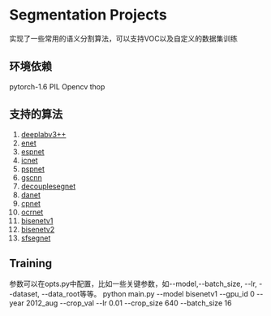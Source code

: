 # Segmentation Projects
实现了一些常用的语义分割算法，可以支持VOC以及自定义的数据集训练

## 环境依赖
pytorch-1.6
PIL
Opencv
thop


## 支持的算法
1. [deeplabv3++](https://arxiv.org/pdf/1802.02611.pdf)
2. [enet](https://arxiv.org/pdf/1606.02147.pdf)
3. [espnet](https://arxiv.org/abs/1803.06815v2)
4. [icnet](https://arxiv.org/pdf/1704.08545.pdf)
5. [pspnet](https://arxiv.org/pdf/1612.01105.pdf)
6. [gscnn](https://arxiv.org/pdf/1907.05740.pdf)
7. [decouplesegnet](https://arxiv.org/pdf/2007.10035.pdf)
8. [danet](https://arxiv.org/pdf/1809.02983.pdf)
9. [cpnet](https://arxiv.org/pdf/2004.01547.pdf)
10. [ocrnet](https://arxiv.org/pdf/1909.11065.pdf)
11. [bisenetv1](https://arxiv.org/pdf/1808.00897.pdf)
12. [bisenetv2](https://arxiv.org/pdf/2004.02147.pdf)
13. [sfsegnet](https://arxiv.org/pdf/2002.10120v3.pdf)

## Training
参数可以在opts.py中配置，比如一些关键参数，如--model,--batch_size, --lr, --dataset, --data_root等等。
    python main.py --model bisenetv1 --gpu_id 0 --year 2012_aug --crop_val --lr 0.01 --crop_size 640 --batch_size 16